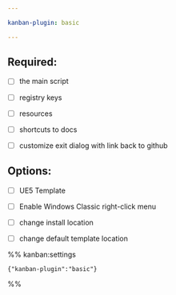 ```yaml
---

kanban-plugin: basic

---
```


## Required:

- [ ] the main script
- [ ] registry keys
- [ ] resources
- [ ] shortcuts to docs
- [ ] customize exit dialog with link back to github


## Options:

- [ ] UE5 Template
- [ ] Enable Windows Classic right-click menu
- [ ] change install location
- [ ] change default template location




%% kanban:settings
```
{"kanban-plugin":"basic"}
```
%%